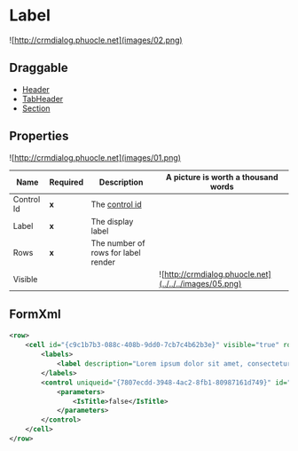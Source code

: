 # Label

![http://crmdialog.phuocle.net](images/02.png)

## Draggable

- [Header](../../Header)
- [TabHeader](../../TabHeader)
- [Section](../../Section)

## Properties

![http://crmdialog.phuocle.net](images/01.png)

|Name|Required|Description|A picture is worth a thousand words
|-|-|-|-|
|Control Id|**x**|The [control id](../../../others/ControlId)
|Label|**x**|The display label
|Rows|**x**|The number of rows for label render
|Visible|||![http://crmdialog.phuocle.net](../../../images/05.png)

## FormXml

```xml
<row>
    <cell id="{c9c1b7b3-088c-408b-9dd0-7cb7c4b62b3e}" visible="true" rowspan="3">
        <labels>
            <label description="Lorem ipsum dolor sit amet, consectetur adipiscing elit, sed do eiusmod tempor incididunt ut labore et dolore magna aliqua. Feugiat vivamus at augue eget arcu dictum varius. Mattis ullamcorper velit sed ullamcorper morbi tincidunt ornare massa." languagecode="1033" />
        </labels>
        <control uniqueid="{7807ecdd-3948-4ac2-8fb1-80987161d749}" id="pl_control_label" classid="{39354E4A-5015-4D74-8031-EA9EB73A1322}" isunbound="true">
            <parameters>
                <IsTitle>false</IsTitle>
            </parameters>
        </control>
    </cell>
</row>
```
